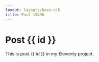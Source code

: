 ```yaml
---
layout: layouts/base.njk
title: Post 13496
---
```


# Post {{ id }}

This is post {{ id }} in my Eleventy project.
